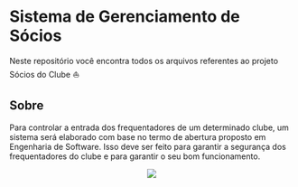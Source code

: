 # Sistema de Gerenciamento de Sócios
Neste repositório você encontra todos os arquivos referentes ao projeto Sócios do Clube :boat: 
## Sobre
Para controlar a entrada dos frequentadores de um determinado clube, um sistema será elaborado com base no termo de abertura proposto em Engenharia de Software. Isso deve ser feito para garantir a segurança dos frequentadores do clube e para garantir o seu bom funcionamento. 
<div style="text-align:center"><img src ="http://infoseuroteiro.com.br/wordpress/wp-content/uploads/2015/11/Terra-Parque-Eco-Resort.jpg" /></div>

